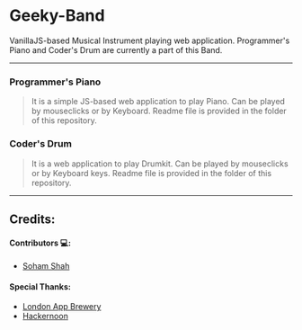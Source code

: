 # Geeky-Band
VanillaJS-based Musical Instrument playing web application. Programmer's Piano and Coder's Drum are currently a part of this Band.

---

### Programmer's Piano
> It is a simple JS-based web application to play Piano. Can be played by mouseclicks or by Keyboard. Readme file is provided in the folder of this repository.

### Coder's Drum
> It is a web application to play Drumkit. Can be played by mouseclicks or by Keyboard keys. Readme file is provided in the folder of this repository.

---

## Credits:

#### Contributors 💻:
* [Soham Shah](https://github.com/sohamsshah/) 

#### Special Thanks:
* [London App Brewery](https://www.appbrewery.co/)
* [Hackernoon](https://hackernoon.com/)
